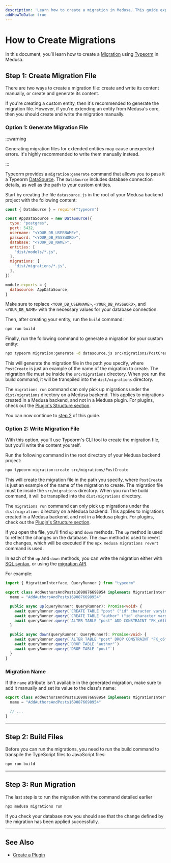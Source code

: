```yaml
---
description: 'Learn how to create a migration in Medusa. This guide explains how to write and run migrations.'
addHowToData: true
---
```


# How to Create Migrations

In this document, you’ll learn how to create a [Migration](./overview.mdx) using [Typeorm](https://typeorm.io) in Medusa.

## Step 1: Create Migration File

There are two ways to create a migration file: create and write its content manually, or create and generate its content.

If you're creating a custom entity, then it's recommended to generate the migration file. However, if you're extending an entity from Medusa's core, then you should create and write the migration manually.

### Option 1: Generate Migration File

:::warning

Generating migration files for extended entities may cause unexpected errors. It's highly recommended to write them manually instead.

:::

Typeorm provides a `migration:generate` command that allows you to pass it a Typeorm [DataSource](https://typeorm.io/data-source). The `DataSource` includes database connection details, as well as the path to your custom entities.

Start by creating the file `datasource.js` in the root of your Medusa backend project with the following content:

```js
const { DataSource } = require("typeorm")

const AppDataSource = new DataSource({
  type: "postgres",
  port: 5432,
  username: "<YOUR_DB_USERNAME>",
  password: "<YOUR_DB_PASSWORD>",
  database: "<YOUR_DB_NAME>",
  entities: [
    "dist/models/*.js",
  ],
  migrations: [
    "dist/migrations/*.js",
  ],
})

module.exports = {
  datasource: AppDataSource,
}
```

Make sure to replace `<YOUR_DB_USERNAME>`, `<YOUR_DB_PASSWORD>`, and `<YOUR_DB_NAME>` with the necessary values for your database connection.

Then, after creating your entity, run the `build` command:

```bash npm2yarn
npm run build
```

Finally, run the following command to generate a migration for your custom entity:

```bash
npx typeorm migration:generate -d datasource.js src/migrations/PostCreate
```

This will generate the migration file in the path you specify, where `PostCreate` is just an example of the name of the migration to create. The migration file must be inside the `src/migrations` directory. When you run the build command, it will be transpiled into the `dist/migrations` directory.

The `migrations run` command can only pick up migrations under the `dist/migrations` directory on a Medusa backend. This applies to migrations created in a Medusa backend, and not in a Medusa plugin. For plugins, check out the [Plugin's Structure section](../../plugins/create.mdx).

You can now continue to [step 2](#step-2-build-files) of this guide.

### Option 2: Write Migration File

With this option, you'll use Typeorm's CLI tool to create the migration file, but you'll write the content yourself.

Run the following command in the root directory of your Medusa backend project:

```bash
npx typeorm migration:create src/migrations/PostCreate
```

This will create the migration file in the path you specify, where `PostCreate` is just an example of the name of the migration to create. The migration file must be inside the `src/migrations` directory. When you run the build command, it will be transpiled into the `dist/migrations` directory.

The `migrations run` command can only pick up migrations under the `dist/migrations` directory on a Medusa backend. This applies to migrations created in a Medusa backend, and not in a Medusa plugin. For plugins, check out the [Plugin's Structure section](../../plugins/create.mdx).

If you open the file, you'll find `up` and `down` methods. The `up` method is used to reflect the changes on the database. The `down` method is used to revert the changes, which will be executed if the `npx medusa migrations revert` command is used.

In each of the `up` and `down` methods, you can write the migration either with [SQL syntax](https://www.postgresql.org/docs/current/sql-syntax.html), or using the [migration API](https://typeorm.io/migrations#using-migration-api-to-write-migrations).

For example:

<!-- eslint-disable max-len -->

```ts
import { MigrationInterface, QueryRunner } from "typeorm"

export class AddAuthorsAndPosts1690876698954 implements MigrationInterface {
  name = "AddAuthorsAndPosts1690876698954"

  public async up(queryRunner: QueryRunner): Promise<void> {
    await queryRunner.query(`CREATE TABLE "post" ("id" character varying NOT NULL, "created_at" TIMESTAMP WITH TIME ZONE NOT NULL DEFAULT now(), "updated_at" TIMESTAMP WITH TIME ZONE NOT NULL DEFAULT now(), "title" character varying NOT NULL, "author_id" character varying NOT NULL, "authorId" character varying, CONSTRAINT "PK_be5fda3aac270b134ff9c21cdee" PRIMARY KEY ("id"))`)
    await queryRunner.query(`CREATE TABLE "author" ("id" character varying NOT NULL, "created_at" TIMESTAMP WITH TIME ZONE NOT NULL DEFAULT now(), "updated_at" TIMESTAMP WITH TIME ZONE NOT NULL DEFAULT now(), "name" character varying NOT NULL, "image" character varying, CONSTRAINT "PK_5a0e79799d372fe56f2f3fa6871" PRIMARY KEY ("id"))`)
    await queryRunner.query(`ALTER TABLE "post" ADD CONSTRAINT "FK_c6fb082a3114f35d0cc27c518e0" FOREIGN KEY ("authorId") REFERENCES "author"("id") ON DELETE NO ACTION ON UPDATE NO ACTION`)
  }

  public async down(queryRunner: QueryRunner): Promise<void> {
    await queryRunner.query(`ALTER TABLE "post" DROP CONSTRAINT "FK_c6fb082a3114f35d0cc27c518e0"`)
    await queryRunner.query(`DROP TABLE "author"`)
    await queryRunner.query(`DROP TABLE "post"`)
  }
}
```

### Migration Name

If the `name` attribute isn't available in the generated migration, make sure to add it manually and set its value to the class's name:

<!-- eslint-disable max-len -->

```ts
export class AddAuthorsAndPosts1690876698954 implements MigrationInterface {
  name = "AddAuthorsAndPosts1690876698954"

  // ...
}
```

---

## Step 2: Build Files

Before you can run the migrations, you need to run the build command to transpile the TypeScript files to JavaScript files:

```bash npm2yarn
npm run build
```

---

## Step 3: Run Migration

The last step is to run the migration with the command detailed earlier

```bash
npx medusa migrations run
```

If you check your database now you should see that the change defined by the migration has been applied successfully.

---

## See Also

- [Create a Plugin](../../plugins/create.mdx)
